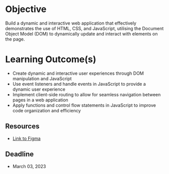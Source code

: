 # **Objective**

Build a dynamic and interactive web application that effectively demonstrates the use of HTML, CSS, and JavaScript, utilising the Document Object Model (DOM) to dynamically update and interact with elements on the page.

# **Learning Outcome(s)**

- Create dynamic and interactive user experiences through DOM manipulation and JavaScript
- Use event listeners and handle events in JavaScript to provide a dynamic user experience
- Implement client-side routing to allow for seamless navigation between pages in a web application
- Apply functions and control flow statements in JavaScript to improve code organization and efficiency


## Resources
- [Link to Figma](https://www.figma.com/file/jOdstMt9a91CeNRU7YVJbu/Pixify?node-id=0%3A1&t=zPwoHCsbIXvJsSPw-0) 

## Deadline
- March 03, 2023



